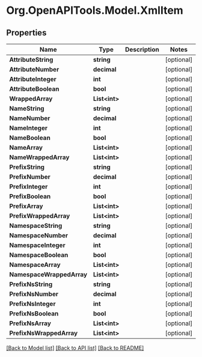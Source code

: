 # Org.OpenAPITools.Model.XmlItem
## Properties

Name | Type | Description | Notes
------------ | ------------- | ------------- | -------------
**AttributeString** | **string** |  | [optional] 
**AttributeNumber** | **decimal** |  | [optional] 
**AttributeInteger** | **int** |  | [optional] 
**AttributeBoolean** | **bool** |  | [optional] 
**WrappedArray** | **List&lt;int&gt;** |  | [optional] 
**NameString** | **string** |  | [optional] 
**NameNumber** | **decimal** |  | [optional] 
**NameInteger** | **int** |  | [optional] 
**NameBoolean** | **bool** |  | [optional] 
**NameArray** | **List&lt;int&gt;** |  | [optional] 
**NameWrappedArray** | **List&lt;int&gt;** |  | [optional] 
**PrefixString** | **string** |  | [optional] 
**PrefixNumber** | **decimal** |  | [optional] 
**PrefixInteger** | **int** |  | [optional] 
**PrefixBoolean** | **bool** |  | [optional] 
**PrefixArray** | **List&lt;int&gt;** |  | [optional] 
**PrefixWrappedArray** | **List&lt;int&gt;** |  | [optional] 
**NamespaceString** | **string** |  | [optional] 
**NamespaceNumber** | **decimal** |  | [optional] 
**NamespaceInteger** | **int** |  | [optional] 
**NamespaceBoolean** | **bool** |  | [optional] 
**NamespaceArray** | **List&lt;int&gt;** |  | [optional] 
**NamespaceWrappedArray** | **List&lt;int&gt;** |  | [optional] 
**PrefixNsString** | **string** |  | [optional] 
**PrefixNsNumber** | **decimal** |  | [optional] 
**PrefixNsInteger** | **int** |  | [optional] 
**PrefixNsBoolean** | **bool** |  | [optional] 
**PrefixNsArray** | **List&lt;int&gt;** |  | [optional] 
**PrefixNsWrappedArray** | **List&lt;int&gt;** |  | [optional] 

[[Back to Model list]](../README.md#documentation-for-models) [[Back to API list]](../README.md#documentation-for-api-endpoints) [[Back to README]](../README.md)

